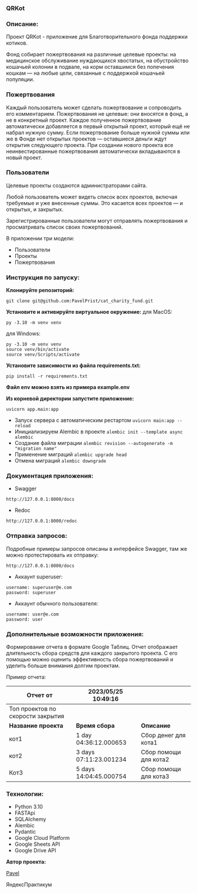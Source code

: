 ### QRKot

### Описание:
Проект QRKot - приложение для Благотворительного фонда поддержки котиков. 

Фонд собирает пожертвования на различные целевые проекты: на медицинское обслуживание нуждающихся хвостатых, на обустройство кошачьей колонии в подвале, на корм оставшимся без попечения кошкам — на любые цели, связанные с поддержкой кошачьей популяции.

### Пожертвования

Каждый пользователь может сделать пожертвование и сопроводить его комментарием. Пожертвования не целевые: они вносятся в фонд, а не в конкретный проект. Каждое полученное пожертвование автоматически добавляется в первый открытый проект, который ещё не набрал нужную сумму. Если пожертвование больше нужной суммы или же в Фонде нет открытых проектов — оставшиеся деньги ждут открытия следующего проекта. При создании нового проекта все неинвестированные пожертвования автоматически вкладываются в новый проект.

### Пользователи

Целевые проекты создаются администраторами сайта.

Любой пользователь может видеть список всех проектов, включая требуемые и уже внесенные суммы. Это касается всех проектов — и открытых, и закрытых.

Зарегистрированные пользователи могут отправлять пожертвования и просматривать список своих пожертвований.

В приложении три модели: 
* Пользователи
* Проекты
* Пожертвования


### Инструкция по запуску:
**Клонируйте репозиторий:**
```
git clone git@github.com:PavelPrist/cat_charity_fund.git
```

**Установите и активируйте виртуальное окружение:**
для MacOS:
```
py -3.10 -m venv venv
```

для Windows:
```
py -3.10 -m venv venv
source venv/bin/activate
source venv/Scripts/activate
```
**Установите зависимости из файла requirements.txt:**
```
pip install -r requirements.txt
```
**Файл env можно взять из примера example.env**

**Из корневой директории запустите приложение:**
```
uvicorn app.main:app
```
* Запуск сервера с автоматическим рестартом `uvicorn main:app --reload`
* Инициализируем Alembic в проекте `alembic init --template async alembic`
* Создание файла миграции `alembic revision --autogenerate -m "migration name"`
* Применение миграций `alembic upgrade head`
* Отмена миграций `alembic downgrade`

### Документация приложения:
- Swagger
```
http://127.0.0.1:8000/docs
```

- Redoc
```
http://127.0.0.1:8000/redoc
```


### Отправка запросов:

Подробные примеры запросов описаны в интерфейсе Swagger, там же можно протестировать их отправку:

```
http://127.0.0.1:8000/docs
```

- Аккаунт superuser:
```
username: superuser@e.com
password: superuser
```

- Аккаунт обычного пользователя:
```
username: user@e.com
password: user
```

### Дополнительные возможности приложения:
Формирование отчета в формате Google Таблиц.
Отчет отображает длительность сбора средств для каждого закрытого проекта.
С его помощью можно оценить эффективность сбора пожертвований и уделить больше внимания долгим проектам.

Пример отчета:

| Отчет от                          | 2023/05/25 10:49:16    |                       |
|-----------------------------------|------------------------|-----------------------|
| Топ проектов по скорости закрытия |
| **Название проекта**              | **Время сбора**        | **Описание**          |
| кот1                              | 1 day 04:36:12.000653  | Сбор денег для кота1  |
| кот2                              | 3 days 07:11:23.001234 | Сбор помощи для кота2 |
| Кот3                              | 5 days 14:04:45.000754 | Сбор помощи для кота3 |


### Технологии:
- Python 3.10
- FASTApi
- SQLAlchemy
- Alembic
- Pydantic
- Google Cloud Platform
- Google Sheets API
- Google Drive API

**Автор проекта:**

[Pavel](https://github.com/PavelPrist)

ЯндексПрактикум